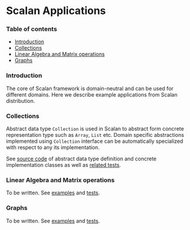 # Scalan Applications 

### Table of contents
- [Introduction](#introduction)
- [Collections](#collections)
- [Linear Algebra and Matrix operations](#matrices)
- [Graphs](#graphs)

### Introduction

The core of Scalan framework is domain-neutral and can be used for different domains. Here we describe example
applications from Scalan distribution.

<a name="collections"></a> 
### Collections

Abstract data type `Collection` is used in Scalan to abstract form concrete representation type such as `Array`, `List`
etc. Domain specific abstractions implemented using `Collection` interface can be automatically specialized with respect
to any its implementation.

See [source code](https://github.com/scalan/scalan/blob/master/collections/src/main/scala/scalan/collections/Collections.scala) of
abstract data type definition and concrete implementation classes as well as [related tests](https://github.com/scalan/scalan/blob/master/collections/src/test/scala/scalan/collections/CollectionExamplesSuite.scala).


 <a name="matrices"></a> 
### Linear Algebra and Matrix operations 

To be written. 
See [examples](https://github.com/scalan/scalan/blob/master/linear-algebra/src/test/scala/scalan/linalgebra/LinearAlgebraExamples.scala) and [tests](https://github.com/scalan/scalan/blob/master/lms-backend/linear-algebra/src/it/scala/scalan/linalgebra/LmsLinAlgItTests.scala).

 <a name="graphs"></a> 
### Graphs

To be written.
See [examples](https://github.com/scalan/scalan/blob/master/graphs/src/test/scala/scalan/graphs/GraphExamples.scala) and [tests](https://github.com/scalan/scalan/blob/master/lms-backend/tests/src/it/scala/scalan/graphs/LmsMSTItTests.scala).
